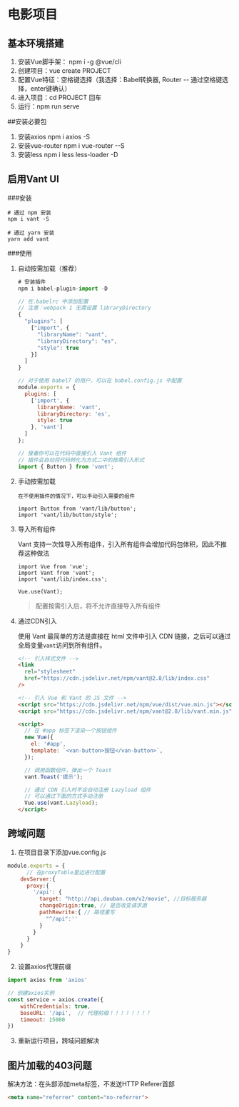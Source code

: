 # 电影项目

## 

基本环境搭建
-----------------------------------

1. 安装Vue脚手架： npm i -g @vue/cli
2. 创建项目：vue create PROJECT
3. 配置Vue特征：空格键选择（我选择：Babel转换器, Router -- 通过空格键选择，enter键确认）
4. 进入项目：cd PROJECT 回车
5. 运行：npm run serve





##安装必要包

1. 安装axios
   npm i axios -S
2. 安装vue-router
   npm i vue-router --S
3. 安装less
   npm i less less-loader -D





## 启用Vant UI

###安装

```
# 通过 npm 安装
npm i vant -S

# 通过 yarn 安装
yarn add vant
```

###使用

1. 自动按需加载（推荐）

   ```javascript
   # 安装插件
   npm i babel-plugin-import -D
   
   // 在.babelrc 中添加配置
   // 注意：webpack 1 无需设置 libraryDirectory
   {
     "plugins": [
       ["import", {
         "libraryName": "vant",
         "libraryDirectory": "es",
         "style": true
       }]
     ]
   }
   
   // 对于使用 babel7 的用户，可以在 babel.config.js 中配置
   module.exports = {
     plugins: [
       ['import', {
         libraryName: 'vant',
         libraryDirectory: 'es',
         style: true
       }, 'vant']
     ]
   };
   
   // 接着你可以在代码中直接引入 Vant 组件
   // 插件会自动将代码转化为方式二中的按需引入形式
   import { Button } from 'vant';
   ```

   

2. 手动按需加载

   ```
   在不使用插件的情况下，可以手动引入需要的组件
   
   import Button from 'vant/lib/button';
   import 'vant/lib/button/style';
   ```

   

3. 导入所有组件

   Vant 支持一次性导入所有组件，引入所有组件会增加代码包体积，因此不推荐这种做法

   ```
   import Vue from 'vue';
   import Vant from 'vant';
   import 'vant/lib/index.css';
   
   Vue.use(Vant);
   ```

   > 配置按需引入后，将不允许直接导入所有组件



4. 通过CDN引入

   使用 Vant 最简单的方法是直接在 html 文件中引入 CDN 链接，之后可以通过全局变量`vant`访问到所有组件。

   ```html
   <!-- 引入样式文件 -->
   <link
     rel="stylesheet"
     href="https://cdn.jsdelivr.net/npm/vant@2.8/lib/index.css"
   />
   
   <!-- 引入 Vue 和 Vant 的 JS 文件 -->
   <script src="https://cdn.jsdelivr.net/npm/vue/dist/vue.min.js"></script>
   <script src="https://cdn.jsdelivr.net/npm/vant@2.8/lib/vant.min.js"></script>
   
   <script>
     // 在 #app 标签下渲染一个按钮组件
     new Vue({
       el: '#app',
       template: `<van-button>按钮</van-button>`,
     });
   
     // 调用函数组件，弹出一个 Toast
     vant.Toast('提示');
   
     // 通过 CDN 引入时不会自动注册 Lazyload 组件
     // 可以通过下面的方式手动注册
     Vue.use(vant.Lazyload);
   </script>
   ```

   









## 跨域问题

1. 在项目目录下添加vue.config.js

```javascript
module.exports = {
      // 在proxyTable里边进行配置
    devServer:{
      proxy:{
        '/api': {
          target: "http://api.douban.com/v2/movie", //目标服务器
          changeOrigin:true, // 是否改变请求源
          pathRewrite:{ // 路径重写
            "^/api":''
          }
        }
      }
    }
}
```



2. 设置axios代理前缀

```javascript
import axios from 'axios'

// 创建axios实例
const service = axios.create({
    withCredentials: true,
    baseURL: '/api',  // 代理前缀！！！！！！！！
    timeout: 15000 
})
```

3. 重新运行项目，跨域问题解决



## 图片加载的403问题



解决方法：在头部添加meta标签，不发送HTTP Referer首部 

```html
<meta name="referrer" content="no-referrer">
```





